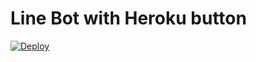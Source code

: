# Line Bot with Heroku button

[![Deploy](https://www.herokucdn.com/deploy/button.svg)](https://heroku.com/deploy)

